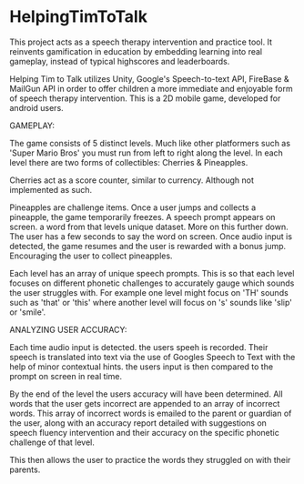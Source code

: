 # HelpingTimToTalk
This project acts as a speech therapy intervention and practice tool. It reinvents gamification in education by embedding learning into real gameplay, instead of typical highscores and leaderboards.

Helping Tim to Talk utilizes Unity, Google's Speech-to-text API, FireBase & MailGun API in order to offer children a more immediate and enjoyable form of speech therapy intervention.
This is a 2D mobile game, developed for android users.

GAMEPLAY:

The game consists of 5 distinct levels. 
Much like other platformers such as 'Super Mario Bros' you must run from left to right along the level.
In each level there are two forms of collectibles: Cherries & Pineapples.

Cherries act as a score counter, similar to currency. Although not implemented as such.

Pineapples are challenge items.
Once a user jumps and collects a pineapple, the game temporarily freezes. 
A speech prompt appears on screen. a word from that levels unique dataset. More on this further down.
The user has a few seconds to say the word on screen. Once audio input is detected, the game resumes and the user is rewarded with a bonus jump. 
Encouraging the user to collect pineapples.

Each level has an array of unique speech prompts. 
This is so that each level focuses on different phonetic challenges to accurately gauge which sounds the user struggles with.
For example one level might focus on 'TH' sounds such as 'that' or 'this' where another level will focus on 's' sounds like 'slip' or 'smile'.

ANALYZING USER ACCURACY:

Each time audio input is detected. the users speeh is recorded. Their speech is translated into text via the use of Googles Speech to Text with the help of minor contextual hints.
the users input is then compared to the prompt on screen in real time.

By the end of the level the users accuracy will have been determined.
All words that the user gets incorrect are appended to an array of incorrect words. 
This array of incorrect words is emailed to the parent or guardian of the user, along with an accuracy report detailed with suggestions on speech fluency intervention and their accuracy on the specific phonetic challenge of that level. 

This then allows the user to practice the words they struggled on with their parents.


